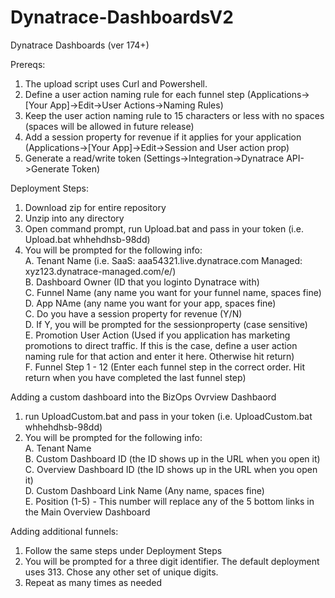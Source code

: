 # Dynatrace-DashboardsV2
Dynatrace Dashboards (ver 174+)

Prereqs:
  1. The upload script uses Curl and Powershell. 
  2. Define a user action naming rule for each funnel step (Applications->[Your App]->Edit->User Actions->Naming Rules)
  3. Keep the user action naming rule to 15 characters or less with no spaces (spaces will be allowed in future release)
  4. Add a session property for revenue if it applies for your application (Applications->[Your App]->Edit->Session and User action prop)
  5. Generate a read/write token (Settings->Integration->Dynatrace API->Generate Token)

Deployment Steps:
  1. Download zip for entire repository
  2. Unzip into any directory
  3. Open command prompt, run Upload.bat and pass in your token (i.e. Upload.bat whhehdhsb-98dd)
  4. You will be prompted for the following info:<br/>
    A. Tenant Name (i.e. SaaS: aaa54321.live.dynatrace.com Managed: xyz123.dynatrace-managed.com/e/<Env UUID>)<br/>
    B. Dashboard Owner (ID that you loginto Dynatrace with)<br/>
    C. Funnel Name (any name you want for your funnel name, spaces fine)<br/>
    D. App NAme (any name you want for your app, spaces fine)<br/>
    C. Do you have a session property for revenue (Y/N)<br/>
    D. If Y, you will be prompted for the sessionproperty (case sensitive)<br/>
    E. Promotion User Action (Used if you application has marketing promotions to direct traffic. If this is the case, define a user action naming rule for that action and enter it here. Otherwise hit return)<br/>
    F. Funnel Step 1 - 12 (Enter each funnel step in the correct order. Hit return when you have completed the last funnel step)<br/>
    
Adding a custom dashboard into the BizOps Ovrview Dashbaord
  1. run UploadCustom.bat and pass in your token (i.e. UploadCustom.bat whhehdhsb-98dd)
  2. You will be prompted for the following info:<br/>
    A. Tenant Name<br/>
    B. Custom Dashboard ID (the ID shows up in the URL when you open it)<br/>
    C. Overview Dashboard ID (the ID shows up in the URL when you open it)<br/>
    D. Custom Dashboard Link Name (Any name, spaces fine)<br/>
    E. Position (1-5) - This number will replace any of the 5 bottom links in the Main Overview Dashboard<br/>
    
Adding additional funnels:
  1. Follow the same steps under Deployment Steps
  2. You will be prompted for a three digit identifier. The default deployment uses 313. Chose any other set of unique digits.
  3. Repeat as many times as needed
